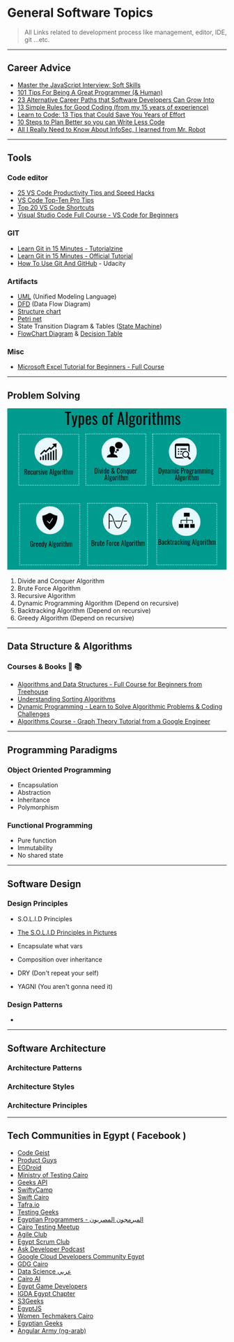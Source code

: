 # General Software Topics
> All Links related to development process like management, editor, IDE, git ...etc.


---
## Career Advice

- [Master the JavaScript Interview: Soft Skills](https://medium.com/javascript-scene/master-the-javascript-interview-soft-skills-a8a5fb02c466)
- [101 Tips For Being A Great Programmer (& Human)](https://dev.to/emmawedekind/101-tips-for-being-a-great-programmer-human-36nl)
- [23 Alternative Career Paths that Software Developers Can Grow Into](https://www.freecodecamp.org/news/alternative-career-paths/)
- [13 Simple Rules for Good Coding (from my 15 years of experience)](https://hackernoon.com/few-simple-rules-for-good-coding-my-15-years-experience-96cb29d4acd9)
- [Learn to Code: 13 Tips that Could Save You Years of Effort](https://medium.com/javascript-scene/learn-to-code-13-tips-that-could-save-you-years-of-effort-92ce799a3e1f)
- [10 Steps to Plan Better so you can Write Less Code](https://medium.freecodecamp.org/10-steps-to-plan-better-so-you-can-write-less-code-ece655e03608)
- [All I Really Need to Know About InfoSec, I learned from Mr. Robot](https://medium.freecodecamp.org/all-i-really-need-to-know-about-infosec-i-learned-from-mr-robot-7902cca6d729)


---

## Tools
### Code editor

- [25 VS Code Productivity Tips and Speed Hacks](https://www.youtube.com/watch?v=ifTF3ags0XI)
- [VS Code Top-Ten Pro Tips](https://www.youtube.com/watch?v=u21W_tfPVrY)
- [Top 20 VS Code Shortcuts](https://www.youtube.com/watch?v=4xA5JePvCJc)
- [Visual Studio Code Full Course - VS Code for Beginners](https://www.youtube.com/watch?v=UTQp6mvhb0Y)

### GIT

- [Learn Git in 15 Minutes - Tutorialzine](https://tutorialzine.com/2016/06/learn-git-in-30-minutes)
- [Learn Git in 15 Minutes - Official Tutorial](https://try.github.io/levels/1/challenges/1)
- [How To Use Git And GitHub](https://www.youtube.com/watch?v=Ytux4IOAR_s&list=PLwygftUY318GeCz26jz45yuMWazLgJmxZ) - Udacity


### Artifacts

- [UML](https://en.wikipedia.org/wiki/Unified_Modeling_Language) (Unified Modeling Language)
- [DFD](https://en.wikipedia.org/wiki/Data-flow_diagram) (Data Flow Diagram)
- [Structure chart](https://en.wikipedia.org/wiki/Structure_chart)
- [Petri net](https://en.wikipedia.org/wiki/Petri_net)
- State Transition Diagram & Tables ([State Machine](https://en.wikipedia.org/wiki/State_diagram))
- [FlowChart Diagram](https://en.wikipedia.org/wiki/Flowchart) & [Decision Table](https://en.wikipedia.org/wiki/Decision_table)

### Misc

- [Microsoft Excel Tutorial for Beginners - Full Course](https://www.youtube.com/watch?v=Vl0H-qTclOg)


---

## Problem Solving

![Algorithms Types](./_assets/types-of-algorithm.png)

1. Divide and Conquer Algorithm
2. Brute Force Algorithm
3. Recursive Algorithm
4. Dynamic Programming Algorithm  (Depend on recursive)
5. Backtracking Algorithm (Depend on recursive)
6. Greedy Algorithm (Depend on recursive)

---

## Data Structure & Algorithms


### Courses & Books 📀 📚

- [Algorithms and Data Structures - Full Course for Beginners from Treehouse](https://www.youtube.com/watch?v=8hly31xKli0)
- [Understanding Sorting Algorithms](https://www.youtube.com/watch?v=l7-f9gS8VOs)
- [Dynamic Programming - Learn to Solve Algorithmic Problems & Coding Challenges](https://www.youtube.com/watch?v=oBt53YbR9Kk)
- [Algorithms Course - Graph Theory Tutorial from a Google Engineer](https://www.youtube.com/watch?v=09_LlHjoEiY)

---

## Programming Paradigms

### Object Oriented Programming

- Encapsulation
- Abstraction
- Inheritance
- Polymorphism

### Functional Programming

- Pure function
- Immutability
- No shared state




---

## Software Design

### Design Principles

- S.O.L.I.D Principles

- [The S.O.L.I.D Principles in Pictures](https://medium.com/backticks-tildes/the-s-o-l-i-d-principles-in-pictures-b34ce2f1e898)


- Encapsulate what vars
- Composition over inheritance
- DRY (Don't repeat your self)
- YAGNI (You aren't gonna need it)


### Design Patterns

- 

---

## Software Architecture

### Architecture Patterns
### Architecture Styles
### Architecture Principles

---

## Tech Communities in Egypt ( Facebook )

- [Code Geist](https://www.facebook.com/CodeGeist.CG/)
- [Product Guys](https://www.facebook.com/ProductGuys/)
- [EGDroid](https://www.facebook.com/egdroid/)
- [Ministry of Testing Cairo](https://www.facebook.com/ministryoftestcairo/)
- [Geeks API](https://www.facebook.com/GeeksAPI/)
- [SwiftyCamp](https://www.facebook.com/SwiftyCamp/)
- [Swift Cairo](https://www.facebook.com/swiftcairo/)
- [Tafra.io](https://www.facebook.com/tafraio/)
- [Testing Geeks](https://www.facebook.com/EGTestingGeeks/)
- [Egyptian Programmers - المبرمجون المصريون](https://www.facebook.com/EgyptianProgrammers/)
- [Cairo Testing Meetup](https://www.facebook.com/cairotestingmeetup/)
- [Agile Club](https://www.facebook.com/TheAgileClub/)
- [Egypt Scrum Club](https://www.facebook.com/egyptscrumclub/)
- [Ask Developer Podcast](https://www.facebook.com/askdeveloper/)
- [Google Cloud Developers Community Egypt](https://www.facebook.com/GCDCEgypt/)
- [GDG Cairo](https://www.facebook.com/GDGCairo/)
- [Data Science عربي](https://www.facebook.com/DataScienceArabi/)
- [Cairo AI](https://www.facebook.com/cairoaicommunity/)
- [Egypt Game Developers](https://www.facebook.com/egyptgamedevs/)
- [IGDA Egypt Chapter](https://www.facebook.com/IGDA.Egypt.Chapter/)
- [S3Geeks](https://www.facebook.com/S3Geeks/)
- [EgyptJS](https://www.facebook.com/EgyptJS/)
- [Women Techmakers Cairo](https://www.facebook.com/WTMCairo/)
- [Egyptian Geeks](https://www.facebook.com/groups/egyptian.geeks)
- [Angular Army (ng-arab)](https://www.facebook.com/groups/angular.army)
